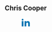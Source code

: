 <div align="center">
 <h2>Chris Cooper</h2>
 <a href="https://www.linkedin.com/in/chris--cooper/">
  <img src="https://github.com/ChrisCooper0/ChrisCooper0/blob/main/linkedin.svg" height="30" alt="LinkedIn"/>
 </a>
</div>
